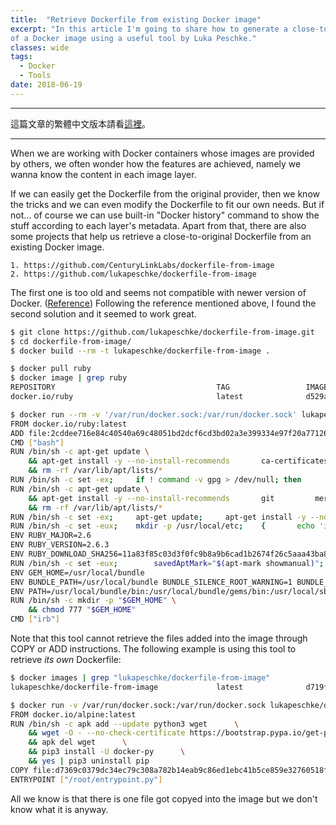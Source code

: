 ```yaml
---
title:  "Retrieve Dockerfile from existing Docker image"
excerpt: "In this article I'm going to share how to generate a close-to-original Dockerfile 
of a Docker image using a useful tool by Luka Peschke."
classes: wide
tags: 
  - Docker
  - Tools
date: 2018-06-19
---
```


---
這篇文章的繁體中文版本請看[這裡](/zh-tw/dockerfile-from-docker-image)。

---

When we are working with Docker containers whose images are provided by others,
we often wonder how the features are achieved, namely we wanna know the content in each image layer.

If we can easily get the Dockerfile from the original provider, then we know the tricks and we can even
modify the Dockerfile to fit our own needs.
But if not... of course we can use built-in "Docker history"
command to show the stuff according to each layer's metadata. 
Apart from that, there are also some projects that help us retrieve a close-to-original Dockerfile from
an existing Docker image.

```
1. https://github.com/CenturyLinkLabs/dockerfile-from-image
2. https://github.com/lukapeschke/dockerfile-from-image
```

The first one is too old and seems not compatible with newer version of Docker.
([Reference](https://github.com/CenturyLinkLabs/dockerfile-from-image/issues/14#issuecomment-272294267))
Following the reference mentioned above, I found the second solution and it seemed to work great.

```bash
$ git clone https://github.com/lukapeschke/dockerfile-from-image.git
$ cd dockerfile-from-image/
$ docker build --rm -t lukapeschke/dockerfile-from-image .

$ docker pull ruby
$ docker image | grep ruby
REPOSITORY                                    TAG                 IMAGE ID            CREATED              SIZE
docker.io/ruby                                latest              d529acb9f124        4 weeks ago          840 MB

$ docker run --rm -v '/var/run/docker.sock:/var/run/docker.sock' lukapeschke/dockerfile-from-image d529acb9f124
FROM docker.io/ruby:latest
ADD file:2cddee716e84c40540a69c48051bd2dcf6cd3bd02a3e399334e97f20a77126ff in /
CMD ["bash"]
RUN /bin/sh -c apt-get update \
    && apt-get install -y --no-install-recommends 		ca-certificates 		curl 		netbase 		wget 	\
    && rm -rf /var/lib/apt/lists/*
RUN /bin/sh -c set -ex; 	if ! command -v gpg > /dev/null; then 		apt-get update; 		apt-get install -y --no-install-recommends 			gnupg 			dirmngr 		; 		rm -rf /var/lib/apt/lists/*; 	fi
RUN /bin/sh -c apt-get update \
    && apt-get install -y --no-install-recommends 		git 		mercurial 		openssh-client 		subversion 	procps 	\
    && rm -rf /var/lib/apt/lists/*
RUN /bin/sh -c set -ex; 	apt-get update; 	apt-get install -y --no-install-recommends 		autoconf 		automake 		bzip2 		dpkg-dev 		file 		g++ 		gcc 		imagemagick 		libbz2-dev 	libc6-dev 		libcurl4-openssl-dev 		libdb-dev 		libevent-dev 		libffi-dev 		libgdbm-dev 	libgeoip-dev 		libglib2.0-dev 		libgmp-dev 		libjpeg-dev 		libkrb5-dev 		liblzma-dev 		libmagickcore-dev 		libmagickwand-dev 		libncurses5-dev 		libncursesw5-dev 		libpng-dev 	libpq-dev 		libreadline-dev 		libsqlite3-dev 		libssl-dev 		libtool 		libwebp-dev 	libxml2-dev 		libxslt-dev 		libyaml-dev 		make 		patch 		unzip 		xz-utils 		zlib1g-dev 				$( 			if apt-cache show 'default-libmysqlclient-dev' 2>/dev/null | grep -q '^Version:'; then 				echo 'default-libmysqlclient-dev'; 			else 				echo 'libmysqlclient-dev'; 			fi 		) 	; 	rm -rf /var/lib/apt/lists/*
RUN /bin/sh -c set -eux; 	mkdir -p /usr/local/etc; 	{ 		echo 'install: --no-document'; 		echo 'update: --no-document'; 	} >> /usr/local/etc/gemrc
ENV RUBY_MAJOR=2.6
ENV RUBY_VERSION=2.6.3
ENV RUBY_DOWNLOAD_SHA256=11a83f85c03d3f0fc9b8a9b6cad1b2674f26c5aaa43ba858d4b0fcc2b54171e1
RUN /bin/sh -c set -eux; 		savedAptMark="$(apt-mark showmanual)"; 	apt-get update; 	apt-get install -y --no-install-recommends 		bison 		dpkg-dev 		libgdbm-dev 		ruby 	; 	rm -rf /var/lib/apt/lists/*; 		wget -O ruby.tar.xz "https://cache.ruby-lang.org/pub/ruby/${RUBY_MAJOR%-rc}/ruby-$RUBY_VERSION.tar.xz"; 	echo "$RUBY_DOWNLOAD_SHA256 *ruby.tar.xz" | sha256sum --check --strict; 		mkdir -p /usr/src/ruby; 	tar -xJf ruby.tar.xz -C /usr/src/ruby --strip-components=1; 	rm ruby.tar.xz; 		cd /usr/src/ruby; 		{ 		echo '#define ENABLE_PATH_CHECK 0'; 		echo; 		cat file.c; 	} > file.c.new; 	mv file.c.new file.c; 		autoconf; 	gnuArch="$(dpkg-architecture --query DEB_BUILD_GNU_TYPE)"; 	./configure 		--build="$gnuArch" 		--disable-install-doc 		--enable-shared 	; 	make -j "$(nproc)"; 	make install; 		apt-mark auto '.*' > /dev/null; 	apt-mark manual $savedAptMark > /dev/null; 	find /usr/local -type f -executable -not \( -name '*tkinter*' \) -exec ldd '{}' ';' 		| awk '/=>/ { print $(NF-1) }' 		| sort -u 		| xargs -r dpkg-query --search 		| cut -d: -f1 		| sort -u 		| xargs -r apt-mark manual 	; 	apt-get purge -y --auto-remove -o APT::AutoRemove::RecommendsImportant=false; 		cd /; 	rm -r /usr/src/ruby; 	! dpkg -l | grep -i ruby; 	[ "$(command -v ruby)" = '/usr/local/bin/ruby' ]; 	ruby --version; 	gem --version; 	bundle --version
ENV GEM_HOME=/usr/local/bundle
ENV BUNDLE_PATH=/usr/local/bundle BUNDLE_SILENCE_ROOT_WARNING=1 BUNDLE_APP_CONFIG=/usr/local/bundle
ENV PATH=/usr/local/bundle/bin:/usr/local/bundle/gems/bin:/usr/local/sbin:/usr/local/bin:/usr/sbin:/usr/bin:/sbin:/bin
RUN /bin/sh -c mkdir -p "$GEM_HOME" \
    && chmod 777 "$GEM_HOME"
CMD ["irb"]
```

Note that this tool cannot retrieve the files added into the image through COPY or ADD instructions.
The following example is using this tool to retrieve *its own* Dockerfile:
```bash
$ docker images | grep "lukapeschke/dockerfile-from-image"
lukapeschke/dockerfile-from-image             latest              d719f8dcb798        37 minutes ago      59 MB

$ docker run -v /var/run/docker.sock:/var/run/docker.sock lukapeschke/dockerfile-from-image d719f8dcb798
FROM docker.io/alpine:latest
RUN /bin/sh -c apk add --update python3 wget      \
    && wget -O - --no-check-certificate https://bootstrap.pypa.io/get-pip.py | python3      \
    && apk del wget      \
    && pip3 install -U docker-py      \
    && yes | pip3 uninstall pip
COPY file:d7369c0379dc34ec79c308a782b14eab9c86ed1ebc41b5ce859e32760518fb21 in /root
ENTRYPOINT ["/root/entrypoint.py"]
```
All we know is that there is one file got copyed into the image but we don't know what it is anyway.

